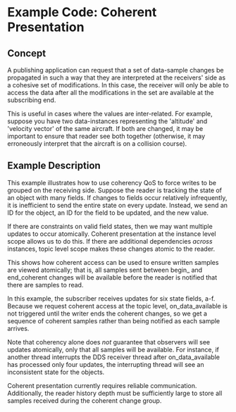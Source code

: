 # Example Code: Coherent Presentation

## Concept

A publishing application can request that a set of data-sample changes be
propagated in such a way that they are interpreted at the receivers' side as a
cohesive set of modifications. In this case, the receiver will only be able to
access the data after all the modifications in the set are available at the
subscribing end.

This is useful in cases where the values are inter-related. For example, suppose
you have two data-instances representing the 'altitude' and 'velocity vector' of
the same aircraft. If both are changed, it may be important to ensure that
reader see both together (otherwise, it may erroneously interpret that the
aircraft is on a collision course).

## Example Description

This example illustrates how to use coherency QoS to force writes to be grouped
on the receiving side. Suppose the reader is tracking the state of an object
with many fields. If changes to fields occur relatively infrequently, it is
inefficient to send the entire state on every update. Instead, we send an ID for
the object, an ID for the field to be updated, and the new value.

If there are constraints on valid field states, then we may want multiple
updates to occur atomically. Coherent presentation at the instance level scope
allows us to do this. If there are additional dependencies *across* instances,
topic level scope makes these changes atomic to the reader.

This shows how coherent access can be used to ensure written samples are viewed
atomically; that is, all samples sent between begin_ and end_coherent changes
will be available before the reader is notified that there are samples to read.

In this example, the subscriber receives updates for six state fields, a-f.
Because we request coherent access at the topic level, on_data_available is not
triggered until the writer ends the coherent changes, so we get a sequence of
coherent samples rather than being notified as each sample arrives.

Note that coherency alone does *not* guarantee that observers will see updates
atomically, only that all samples will be available. For instance, if another
thread interrupts the DDS receiver thread after on_data_available has processed
only four updates, the interrupting thread will see an inconsistent state for
the objects.

Coherent presentation currently requires reliable communication. Additionally,
the reader history depth must be sufficiently large to store all samples
received during the coherent change group.
